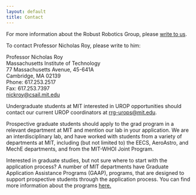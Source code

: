 ```yaml
---
layout: default
title: Contact
---
```

For more information about the Robust Robotics Group, please [write to us](mailto:rrg@mit.edu).

To contact Professor Nicholas Roy, please write to him:

Professor Nicholas Roy\
Massachusetts Institute of Technology\
77 Massachusetts Avenue, 45-641A\
Cambridge, MA 02139\
Phone: 617.253.2517\
Fax: 617.253.7397\
[nickroy@csail.mit.edu](mailto:nickroy@csail.mit.edu)

Undergraduate students at MIT interested in UROP opportunities should contact our current UROP coordinators at [rrg-urops@mit.edu](mailto:rrg-urops@mit.edu).

Prospective graduate students should apply to the grad program in a relevant department at MIT and mention our lab in your application. We are an interdisciplinary lab, and have worked with students from a variety of departments at MIT, including (but not limited to) the EECS, AeroAstro, and MechE departments, and from the MIT-WHOI Joint Program. 

Interested in graduate studies, but not sure where to start with the application process? A number of MIT departments have Graduate Application Assistance Programs (GAAP), programs, that are designed to support prospective students through the application process. You can find more information about the programs [here.](https://oge.mit.edu/community-diversity/prospective-students/graduate-application-assistance-programs-gaap/)
